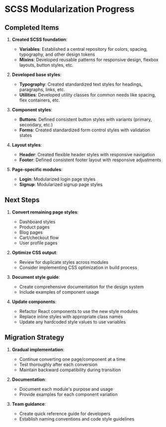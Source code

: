 # SCSS Modularization Progress

## Completed Items

1. **Created SCSS foundation**:
   - **Variables**: Established a central repository for colors, spacing, typography, and other design tokens
   - **Mixins**: Developed reusable patterns for responsive design, flexbox layouts, button styles, etc.
   
2. **Developed base styles**:
   - **Typography**: Created standardized text styles for headings, paragraphs, links, etc.
   - **Utilities**: Developed utility classes for common needs like spacing, flex containers, etc.

3. **Component styles**:
   - **Buttons**: Defined consistent button styles with variants (primary, secondary, etc.)
   - **Forms**: Created standardized form control styles with validation states

4. **Layout styles**:
   - **Header**: Created flexible header styles with responsive navigation
   - **Footer**: Defined consistent footer layout with responsive adjustments

5. **Page-specific modules**:
   - **Login**: Modularized login page styles
   - **Signup**: Modularized signup page styles

## Next Steps

1. **Convert remaining page styles**:
   - Dashboard styles
   - Product pages
   - Blog pages
   - Cart/checkout flow
   - User profile pages

2. **Optimize CSS output**:
   - Review for duplicate styles across modules
   - Consider implementing CSS optimization in build process
   
3. **Document style guide**:
   - Create comprehensive documentation for the design system
   - Include examples of component usage

4. **Update components**:
   - Refactor React components to use the new style modules
   - Replace inline styles with appropriate class names
   - Update any hardcoded style values to use variables

## Migration Strategy

1. **Gradual implementation**:
   - Continue converting one page/component at a time
   - Test thoroughly after each conversion
   - Maintain backward compatibility during transition

2. **Documentation**:
   - Document each module's purpose and usage
   - Provide examples for each component variation

3. **Team guidance**:
   - Create quick reference guide for developers
   - Establish naming conventions and code style guidelines
